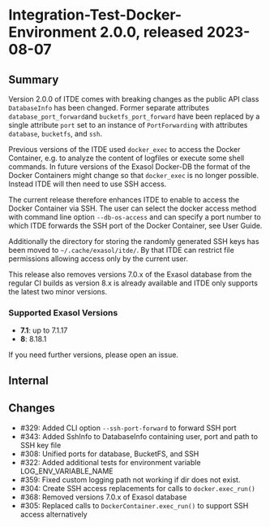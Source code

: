 # Integration-Test-Docker-Environment 2.0.0, released 2023-08-07

## Summary

Version 2.0.0 of ITDE comes with breaking changes as the public API class `DatabaseInfo` has been changed.  Former separate attributes `database_port_forward`and `bucketfs_port_forward` have been replaced by a single attribute `port` set to an instance of `PortForwarding` with attributes `database`, `bucketfs`, and `ssh`.

Previous versions of the ITDE used `docker_exec` to access the Docker Container, e.g. to analyze the content of logfiles or execute some shell commands. In future versions of the Exasol Docker-DB the format of the Docker Containers might change so that `docker_exec` is no longer possible. Instead ITDE will then need to use SSH access.

The current release therefore enhances ITDE to enable to access the Docker Container via SSH.  The user can select the docker access method with command line option `--db-os-access` and can specify a port number to which ITDE forwards the SSH port of the Docker Container, see User Guide.

Additionally the directory for storing the randomly generated SSH keys has been moved to `~/.cache/exasol/itde/`. By that ITDE can restrict file permissions allowing access only by the current user.

This release also removes versions 7.0.x of the Exasol database from the regular CI builds as version 8.x is already available and ITDE only supports the latest two minor versions.

### Supported Exasol Versions

* **7.1**: up to 7.1.17
* **8**: 8.18.1

If you need further versions, please open an issue.

## Internal

## Changes

* #329: Added CLI option `--ssh-port-forward` to forward SSH port
* #343: Added SshInfo to DatabaseInfo containing user, port and path to SSH key file
* #308: Unified ports for database, BucketFS, and SSH
* #322: Added additional tests for environment variable LOG_ENV_VARIABLE_NAME
* #359: Fixed custom logging path not working if dir does not exist.
* #304: Create SSH access replacements for calls to `docker.exec_run()`
* #368: Removed versions 7.0.x of Exasol database
* #305: Replaced calls to `DockerContainer.exec_run()` to support SSH access alternatively
